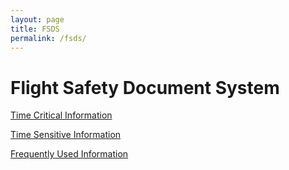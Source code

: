 ```yaml
---
layout: page
title: FSDS
permalink: /fsds/
---
```


# Flight Safety Document System

[Time Critical Information]({{"/resources/fsds/time-critical-information"}})

[Time Sensitive Information]({{"/resources/fsds/time-sensitive-information"}})

[Frequently Used Information]({{"/resources/fsds/frequently-used-information"}})
